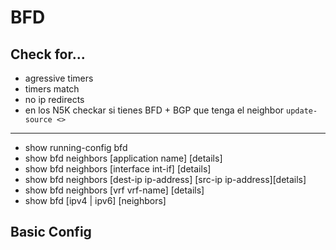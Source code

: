 # BFD
## Check for...
- agressive timers
- timers match
- no ip redirects
- en los N5K checkar si tienes BFD + BGP que tenga el neighbor `update-source <>`
----

- show running-config bfd
- show bfd neighbors [application name] [details]
- show bfd neighbors [interface int-if] [details]
- show bfd neighbors [dest-ip ip-address] [src-ip ip-address][details]
- show bfd neighbors [vrf vrf-name] [details]
- show bfd [ipv4 | ipv6] [neighbors]

## Basic Config
